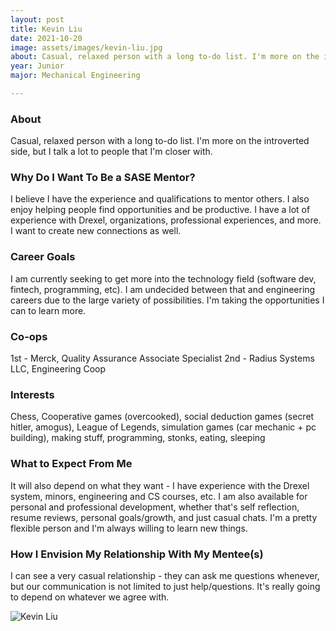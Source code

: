 ```yaml
---
layout: post
title: Kevin Liu 
date: 2021-10-20
image: assets/images/kevin-liu.jpg
about: Casual, relaxed person with a long to-do list. I'm more on the introverted side, but I talk a lot to people that I'm closer with. 
year: Junior
major: Mechanical Engineering

---
```


### About

Casual, relaxed person with a long to-do list. I'm more on the introverted side, but I talk a lot to people that I'm closer with. 

### Why Do I Want To Be a SASE Mentor?

I believe I have the experience and qualifications to mentor others. I also enjoy helping people find opportunities and be productive. I have a lot of experience with Drexel, organizations, professional experiences, and more. I want to create new connections as well.

### Career Goals

I am currently seeking to get more into the technology field (software dev, fintech, programming, etc). I am undecided between that and engineering careers due to the large variety of possibilities. I'm taking the opportunities I can to learn more.

### Co-ops

1st - Merck, Quality Assurance Associate Specialist
2nd - Radius Systems LLC, Engineering Coop

### Interests

Chess, Cooperative games (overcooked), social deduction games (secret hitler, amogus), League of Legends, simulation games (car mechanic + pc building), making stuff, programming, stonks, eating, sleeping

### What to Expect From Me

It will also depend on what they want - I have experience with the Drexel system, minors, engineering and CS courses, etc. I am also available for personal and professional development, whether that's self reflection, resume reviews, personal goals/growth, and just casual chats. I'm a pretty flexible person and I'm always willing to learn new things.

### How I Envision My Relationship With My Mentee(s) 

I can see a very casual relationship - they can ask me questions whenever, but our communication is not limited to just help/questions. It's really going to depend on whatever we agree with.

<div class="text-center my-5">
    <img src="{ "assets/images/kevin-liu.jpg" | absolute_url }" alt="Kevin Liu" class="rounded post-img" />
</div>
